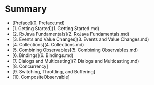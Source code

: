 # Summary
* [Preface](0. Preface.md)
* [1. Getting Started](1. Getting Started.md)
* [2. RxJava Fundamentals](2. RxJava Fundamentals.md)
* [3. Events and Value Changes](3. Events and Value Changes.md)
* [4. Collections](4. Collections.md)
* [5. Combining Observables](5. Combining Observables.md)
* [6. Bindings](6. Bindings.md)
* [7. Dialogs and Multicasting](7. Dialogs and Multicasting.md)
* [8. Concurrency]
* [9. Switching, Throttling, and Buffering]
* [10. CompositeObservable]
